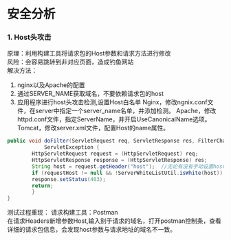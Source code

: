 # 安全分析

### 1. Host头攻击
原理：利用构建工具将请求包的Host参数和请求方法进行修改  
风险：会容易跳转到非对应页面，造成钓鱼网站  
解决方法：
1. nginx以及Apache的配置
2. 通过SERVER_NAME获取域名，不要依赖请求包的host
3. 应用程序进行host头攻击检测,设置Host白名单
Nginx，修改ngnix.conf文件，在server中指定一个server_name名单，并添加检测。
Apache，修改httpd.conf文件，指定ServerName，并开启UseCanonicalName选项。
Tomcat，修改server.xml文件，配置Host的name属性。

```java
public void doFilter(ServletRequest req, ServletResponse res, FilterChain chain) throws IOException,
			ServletException {
		HttpServletRequest request = (HttpServletRequest) req;
		HttpServletResponse response = (HttpServletResponse) res;
		String host = request.getHeader("host");  //无论有没有手动设置host,request.getHeader("host")不会等于null
		if (requestHost != null && !ServerWhiteListUtil.isWhite(host)) {
		response.setStatus(403);
		return;
		}
}
```
测试过程重现：
请求构建工具：Postman  
在请求Headers新增参数Host,输入别于请求的域名，打开postman控制条，查看详细的请求包信息，会发现host参数与请求地址的域名不一致。
